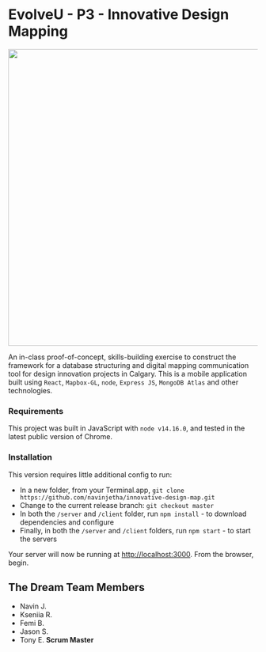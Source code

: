 # EvolveU - P3 - Innovative Design Mapping

<img src="https://github.com/navinjetha/innovative-design-map/blob/master/client/src/images/Calgary_DT.jpg" width="600">

An in-class proof-of-concept, skills-building exercise to construct the framework for a database structuring and digital mapping communication tool for design innovation projects in Calgary. This is a mobile application built using `React`, `Mapbox-GL`, `node`, `Express JS`, `MongoDB Atlas` and other technologies.

### Requirements

This project was built in JavaScript with `node v14.16.0`, and tested in the latest public version of Chrome.

### Installation

This version requires little additional config to run:

- In a new folder, from your Terminal.app, `git clone https://github.com/navinjetha/innovative-design-map.git`
- Change to the current release branch: `git checkout master`
- In both the `/server` and `/client` folder, run `npm install` - to download dependencies and configure
- Finally, in both the `/server` and `/client` folders, run `npm start` - to start the servers

Your server will now be running at [http://localhost:3000](http://localhost:3000). From the browser, begin.

## The Dream Team Members

- Navin J.
- Kseniia R.
- Femi B.
- Jason S.
- Tony E. **Scrum Master**
